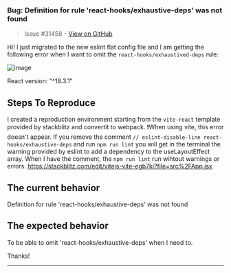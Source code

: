 ### Bug: Definition for rule 'react-hooks/exhaustive-deps' was not found

> Issue #31458 - [View on GitHub](https://github.com/facebook/react/issues/31458)

Hi! 
I just migrated to the new eslint flat config file and I am getting the following error when I want to omit the
 `react-hooks/exhaustived-deps` rule:
 
![image](https://github.com/user-attachments/assets/20930ec2-ecff-4ac5-8727-02c1607f1158)


React version: "^18.3.1"

## Steps To Reproduce
I created a reproduction environment starting from the `vite-react` template provided by stackblitz and convertit to webpack. 
❗When using vite, this error doesn't appear. 
If you remove the comment `// eslint-disable-line react-hooks/exhaustive-deps` and run `npm run lint` you will get in the terminal the warning provided by eslint to add a dependency to the useLayoutEffect array. 
When I have the comment, the `npm run lint` run wihtout warnings or errors.
https://stackblitz.com/edit/vitejs-vite-egb7ki?file=src%2FApp.jsx

## The current behavior
Definition for rule 'react-hooks/exhaustive-deps' was not found

## The expected behavior
To be able to omit 'react-hooks/exhaustive-deps' when I need to.

Thanks!

---

